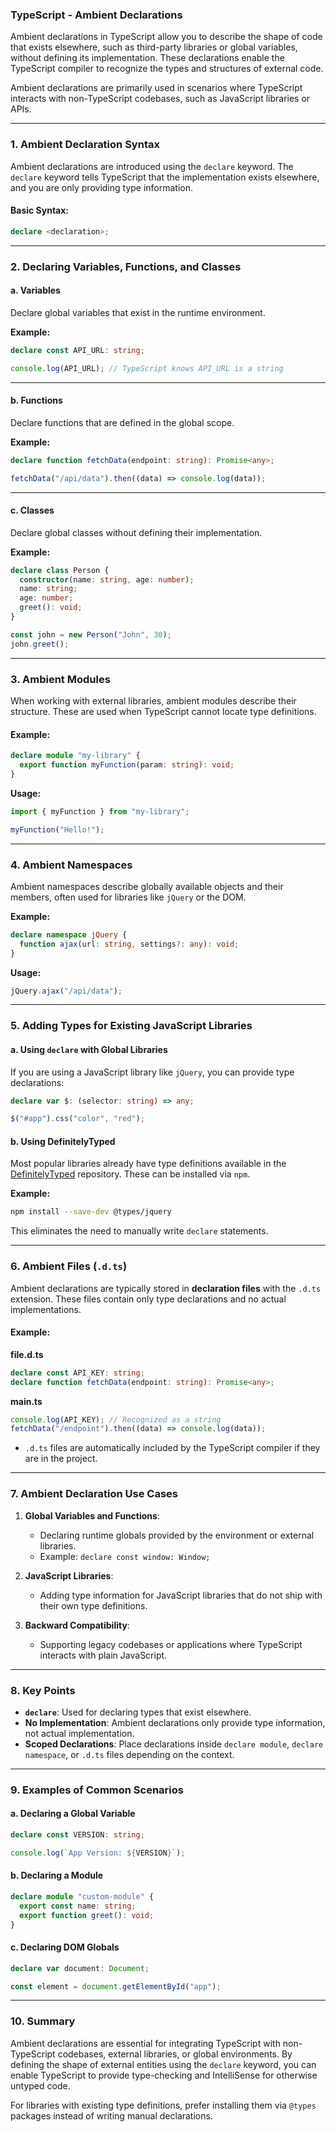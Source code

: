 ### TypeScript - Ambient Declarations

Ambient declarations in TypeScript allow you to describe the shape of code that exists elsewhere, such as third-party libraries or global variables, without defining its implementation. These declarations enable the TypeScript compiler to recognize the types and structures of external code.

Ambient declarations are primarily used in scenarios where TypeScript interacts with non-TypeScript codebases, such as JavaScript libraries or APIs.

---

### **1. Ambient Declaration Syntax**

Ambient declarations are introduced using the `declare` keyword. The `declare` keyword tells TypeScript that the implementation exists elsewhere, and you are only providing type information.

#### **Basic Syntax:**
```typescript
declare <declaration>;
```

---

### **2. Declaring Variables, Functions, and Classes**

#### **a. Variables**
Declare global variables that exist in the runtime environment.

**Example:**
```typescript
declare const API_URL: string;

console.log(API_URL); // TypeScript knows API_URL is a string
```

---

#### **b. Functions**
Declare functions that are defined in the global scope.

**Example:**
```typescript
declare function fetchData(endpoint: string): Promise<any>;

fetchData("/api/data").then((data) => console.log(data));
```

---

#### **c. Classes**
Declare global classes without defining their implementation.

**Example:**
```typescript
declare class Person {
  constructor(name: string, age: number);
  name: string;
  age: number;
  greet(): void;
}

const john = new Person("John", 30);
john.greet();
```

---

### **3. Ambient Modules**

When working with external libraries, ambient modules describe their structure. These are used when TypeScript cannot locate type definitions.

#### **Example:**
```typescript
declare module "my-library" {
  export function myFunction(param: string): void;
}
```

**Usage:**
```typescript
import { myFunction } from "my-library";

myFunction("Hello!");
```

---

### **4. Ambient Namespaces**

Ambient namespaces describe globally available objects and their members, often used for libraries like `jQuery` or the DOM.

**Example:**
```typescript
declare namespace jQuery {
  function ajax(url: string, settings?: any): void;
}
```

**Usage:**
```typescript
jQuery.ajax("/api/data");
```

---

### **5. Adding Types for Existing JavaScript Libraries**

#### **a. Using `declare` with Global Libraries**
If you are using a JavaScript library like `jQuery`, you can provide type declarations:

```typescript
declare var $: (selector: string) => any;

$("#app").css("color", "red");
```

#### **b. Using DefinitelyTyped**
Most popular libraries already have type definitions available in the [DefinitelyTyped](https://github.com/DefinitelyTyped/DefinitelyTyped) repository. These can be installed via `npm`.

**Example:**
```bash
npm install --save-dev @types/jquery
```

This eliminates the need to manually write `declare` statements.

---

### **6. Ambient Files (`.d.ts`)**

Ambient declarations are typically stored in **declaration files** with the `.d.ts` extension. These files contain only type declarations and no actual implementations.

#### **Example:**

**file.d.ts**
```typescript
declare const API_KEY: string;
declare function fetchData(endpoint: string): Promise<any>;
```

**main.ts**
```typescript
console.log(API_KEY); // Recognized as a string
fetchData("/endpoint").then((data) => console.log(data));
```

- `.d.ts` files are automatically included by the TypeScript compiler if they are in the project.

---

### **7. Ambient Declaration Use Cases**

1. **Global Variables and Functions**:
   - Declaring runtime globals provided by the environment or external libraries.
   - Example: `declare const window: Window;`

2. **JavaScript Libraries**:
   - Adding type information for JavaScript libraries that do not ship with their own type definitions.

3. **Backward Compatibility**:
   - Supporting legacy codebases or applications where TypeScript interacts with plain JavaScript.

---

### **8. Key Points**

- **`declare`**: Used for declaring types that exist elsewhere.
- **No Implementation**: Ambient declarations only provide type information, not actual implementation.
- **Scoped Declarations**: Place declarations inside `declare module`, `declare namespace`, or `.d.ts` files depending on the context.

---

### **9. Examples of Common Scenarios**

#### **a. Declaring a Global Variable**
```typescript
declare const VERSION: string;

console.log(`App Version: ${VERSION}`);
```

#### **b. Declaring a Module**
```typescript
declare module "custom-module" {
  export const name: string;
  export function greet(): void;
}
```

#### **c. Declaring DOM Globals**
```typescript
declare var document: Document;

const element = document.getElementById("app");
```

---

### **10. Summary**

Ambient declarations are essential for integrating TypeScript with non-TypeScript codebases, external libraries, or global environments. By defining the shape of external entities using the `declare` keyword, you can enable TypeScript to provide type-checking and IntelliSense for otherwise untyped code. 

For libraries with existing type definitions, prefer installing them via `@types` packages instead of writing manual declarations.
